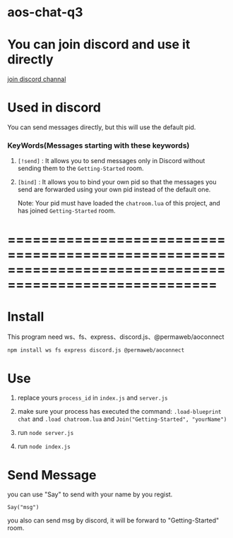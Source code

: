 # aos-chat-q3

<h1>You can join discord and use it directly</h1>

[join discord channal](https://discord.gg/VBVmJfr5)

<h1> Used in discord </h1>

You can send messages directly, but this will use the default pid.

<h3> KeyWords(Messages starting with these keywords) </h3>

1. `[!send]` : It allows you to send messages only in Discord without sending them to the `Getting-Started` room.

2. `[bind]` : It allows you to bind your own pid so that the messages you send are forwarded using your own pid instead of the default one.

      Note: Your pid must have loaded the `chatroom.lua` of this project, and has joined `Getting-Started` room.

<h1> ======================================================================================================= </h1>

<h1> Install </h1>

This program need ws、fs、express、discord.js、@permaweb/aoconnect

`npm install ws fs express discord.js @permaweb/aoconnect`

<h1> Use </h1>

1. replace yours `process_id` in `index.js` and `server.js`

2. make sure your process has executed the command:
   `.load-blueprint chat` and `.load chatroom.lua` and `Join("Getting-Started", "yourName")`

3. run `node server.js`
   
4. run `node index.js`


<h1>Send Message</h1>

you can use "Say" to send with your name by you regist.

`Say("msg")`

you also can send msg by discord, it will be forward to "Getting-Started" room.

